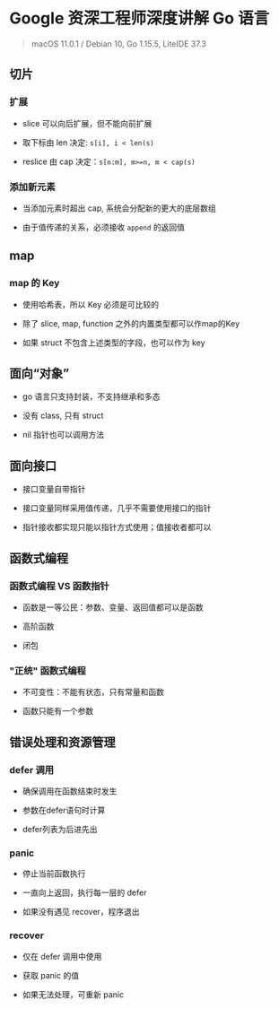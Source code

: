 # Google 资深工程师深度讲解 Go 语言

> macOS 11.0.1 / Debian 10, Go 1.15.5, LiteIDE 37.3

## 切片

### 扩展

+ slice 可以向后扩展，但不能向前扩展

+ 取下标由 len 决定: `s[i], i < len(s)`

+ reslice 由 cap 决定：`s[n:m], m>=n, m < cap(s)`

### 添加新元素

+ 当添加元素时超出 cap, 系统会分配新的更大的底层数组

+ 由于值传递的关系，必须接收 `append` 的返回值

## map

### map 的 Key

+ 使用哈希表，所以 Key 必须是可比较的

+ 除了 slice, map, function 之外的内置类型都可以作map的Key

+ 如果 struct 不包含上述类型的字段，也可以作为 key

## 面向“对象”

+ go 语言只支持封装，不支持继承和多态

+ 没有 class, 只有 struct

+ nil 指针也可以调用方法

## 面向接口

+ 接口变量自带指针

+ 接口变量同样采用值传递，几乎不需要使用接口的指针

+ 指针接收都实现只能以指针方式使用；值接收者都可以

## 函数式编程

### 函数式编程 VS 函数指针

+ 函数是一等公民：参数、变量、返回值都可以是函数

+ 高阶函数

+ 闭包

### "正统" 函数式编程

+ 不可变性：不能有状态，只有常量和函数

+ 函数只能有一个参数

## 错误处理和资源管理

### defer 调用

+ 确保调用在函数结束时发生

+ 参数在defer语句时计算 

+ defer列表为后进先出

### panic

+ 停止当前函数执行

+ 一直向上返回，执行每一层的 defer

+ 如果没有遇见 recover，程序退出

### recover

+ 仅在 defer 调用中使用

+ 获取 panic 的值 

+ 如果无法处理，可重新 panic
